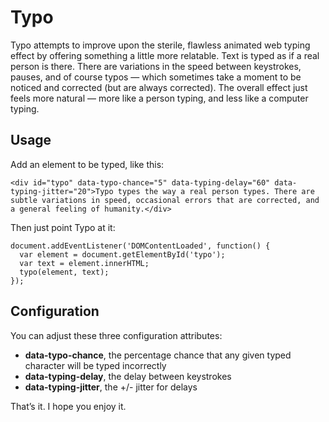 # Typo

Typo attempts to improve upon the sterile, flawless animated web typing effect by offering something a little more relatable. Text is typed as if a real person is there. There are variations in the speed between keystrokes, pauses, and of course typos — which sometimes take a moment to be noticed and corrected (but are always corrected). The overall effect just feels more natural — more like a person typing, and less like a computer typing.

## Usage

Add an element to be typed, like this:

```
<div id="typo" data-typo-chance="5" data-typing-delay="60" data-typing-jitter="20">Typo types the way a real person types. There are subtle variations in speed, occasional errors that are corrected, and a general feeling of humanity.</div>
```

<p>Then just point Typo at it:</p>

```
document.addEventListener('DOMContentLoaded', function() { 
  var element = document.getElementById('typo');
  var text = element.innerHTML;
  typo(element, text);
});
```

## Configuration

You can adjust these three configuration attributes:

- **data-typo-chance**, the percentage chance that any given typed character will be typed incorrectly
- **data-typing-delay**, the delay between keystrokes
- **data-typing-jitter**, the +/- jitter for delays

That’s it. I hope you enjoy it.